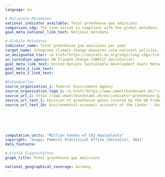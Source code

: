```yaml
---
language: en

# Nationale Metadaten
national_indicator_available: Total greenhouse gas emissions
comparison_sdg: The time series is compliant with the global metadata.
goal_meta_national_link_text: National metadata

# Globale Metadaten
indicator_name: Total greenhouse gas emissions per year
target_name: Integrate climate change measures into national policies, strategies and planning
un_designated_tier: <a href="https://unstats.un.org/sdgs/iaeg-sdgs/tier-classification/" title="Click here for more information on the UN tier classification.">Tier II</a>
un_custodian_agency: UN Climate Change (UNFCCC Secretariat)
goal_meta_link_text: United Nations Sustainable Development Goals Metadata
goal_meta_2_link_text: 
goal_meta_3_link_text: 

#Datenquellen
source_organisation_1: Federal Environment Agency
source_organisation_logo_1: <a href="https://www.umweltbundesamt.de/"><img src="https://g205sdgs.github.io/sdg-indicators/public/OrgImgEn/uba.png" alt="Logo uba" style="height:60px; width:148px" /></a>
source_url_1: https://www.umweltbundesamt.de/en/indicator-greenhouse-gas-emissions#at-a-glance
source_url_text_1: Emission of greenhouse gases covered by the UN Framework Convention on Climate
source_url_text_1b: Environmental-economic accounts of the Länder – Gases (only available in German)






computation_units: "Million tonnes of CO2 equivalents"
copyright: '&copy; Federal Statistical Office (Destatis), 2021'
data_footnote: 

# Grafik Eigenschaften
graph_title: Total greenhouse gas emissions

national_geographical_coverage: Germany
---
```


<span></span>